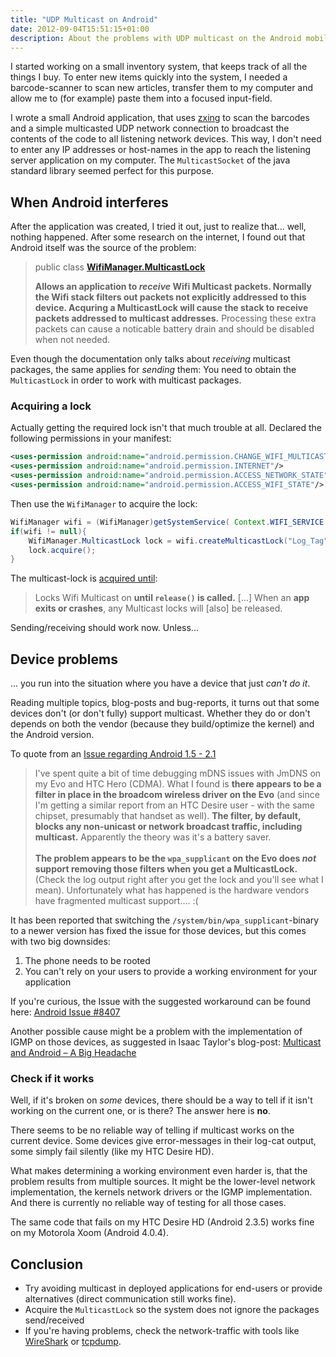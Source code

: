 ```yaml
---
title: "UDP Multicast on Android"
date: 2012-09-04T15:51:15+01:00
description: About the problems with UDP multicast on the Android mobile OS
---
```


I started working on a small inventory system, that keeps track of all the things I buy. To enter new items quickly into the system, I needed a barcode-scanner to scan new articles, transfer them to my computer and allow me to (for example) paste them into a focused input-field.

I wrote a small Android application, that uses [zxing](https://github.com/zxing/zxing) to scan the barcodes and a simple multicasted UDP network connection to broadcast the contents of the code to all listening network devices. This way, I don't need to enter any IP addresses or host-names in the app to reach the listening server application on my computer. The `MulticastSocket` of the java standard library seemed perfect for this purpose.

## When Android interferes

After the application was created, I tried it out, just to realize that... well, nothing happened. After some research on the internet, I found out that Android itself was the source of the problem:

> public class [**WifiManager.MulticastLock**](http://developer.android.com/reference/android/net/wifi/WifiManager.MulticastLock.html)
>
> **Allows an application to *receive* Wifi Multicast packets. Normally the Wifi stack filters out packets not explicitly
> addressed to this device. Acquring a MulticastLock will cause the stack to receive packets addressed to multicast
> addresses.** Processing these extra packets can cause a noticable battery drain and should be disabled when not needed.

Even though the documentation only talks about *receiving* multicast packages, the same applies for *sending* them: You need to obtain the `MulticastLock` in order to work with multicast packages.

### Acquiring a lock

Actually getting the required lock isn't that much trouble at all. Declared the following permissions in your manifest:

```xml
<uses-permission android:name="android.permission.CHANGE_WIFI_MULTICAST_STATE" />
<uses-permission android:name="android.permission.INTERNET"/>
<uses-permission android:name="android.permission.ACCESS_NETWORK_STATE"/>
<uses-permission android:name="android.permission.ACCESS_WIFI_STATE"/>
```

Then use the `WifiManager` to acquire the lock:

```java
WifiManager wifi = (WifiManager)getSystemService( Context.WIFI_SERVICE );
if(wifi != null){
    WifiManager.MulticastLock lock = wifi.createMulticastLock("Log_Tag");
    lock.acquire();
}
```

The multicast-lock is [acquired until](http://developer.android.com/reference/android/net/wifi/WifiManager.MulticastLock.html#acquire%28%29):

> Locks Wifi Multicast on **until `release()` is called.**
> [...]
> When an **app exits or crashes**, any Multicast locks will [also] be released.

Sending/receiving should work now. Unless...

## Device problems

... you run into the situation where you have a device that just *can't do it*.

Reading multiple topics, blog-posts and bug-reports, it turns out that some devices don't (or don't fully) support multicast. Whether they do or don't depends on both the vendor (because they build/optimize the kernel) and the Android version.

To quote from an [Issue regarding Android 1.5 - 2.1](http://code.google.com/p/android/issues/detail?id=2917#c48)

> I've spent quite a bit of time debugging mDNS issues with JmDNS on my Evo and HTC Hero (CDMA). What I found is **there
> appears to be a filter in place in the broadcom wireless driver on the Evo** (and since I'm getting a similar report
> from an HTC Desire user - with the same chipset, presumably that handset as well). **The filter, by default, blocks any
> non-unicast or network broadcast traffic, including multicast.** Apparently the theory was it's a battery saver.
> <br><br>
> **The problem appears to be the `wpa_supplicant` on the Evo does *not* support removing those filters when you get a
> MulticastLock.** (Check the log output right after you get the lock and you'll see what I mean). Unfortunately what
> has happened is the hardware vendors have fragmented multicast support.... :(

It has been reported that switching the `/system/bin/wpa_supplicant`-binary to a newer version has fixed the issue for those devices, but this comes with two big downsides:

1. The phone needs to be rooted
2. You can't rely on your users to provide a working environment for your application

If you're curious, the Issue with the suggested workaround can be found here: [Android Issue #8407](http://code.google.com/p/android/issues/detail?id=8407)

Another possible cause might be a problem with the implementation of IGMP on those devices, as suggested in Isaac Taylor's blog-post: [Multicast and Android – A Big Headache ](http://www.programmingmobile.com/2012/01/multicast-and-android-big-headache.html)

### Check if it works

Well, if it's broken on *some* devices, there should be a way to tell if it isn't working on the current one, or is there? The answer here is **no**.

There seems to be no reliable way of telling if multicast works on the current device. Some devices give error-messages in their log-cat output, some simply fail silently (like my HTC Desire HD).

What makes determining a working environment even harder is, that the problem results from multiple sources. It might be the lower-level network implementation, the kernels network drivers or the IGMP implementation. And there is currently no reliable way of testing for all those cases.

The same code that fails on my HTC Desire HD (Android 2.3.5) works fine on my Motorola Xoom (Android 4.0.4).

## Conclusion

* Try avoiding multicast in deployed applications for end-users or provide alternatives (direct communication still works fine).
* Acquire the `MulticastLock` so the system does not ignore the packages send/received
* If you're having problems, check the network-traffic with tools like [WireShark](http://www.wireshark.org/) or [tcpdump](http://www.tcpdump.org/).